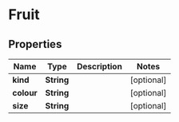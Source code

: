 
# Fruit

## Properties
Name | Type | Description | Notes
------------ | ------------- | ------------- | -------------
**kind** | **String** |  |  [optional]
**colour** | **String** |  |  [optional]
**size** | **String** |  |  [optional]



